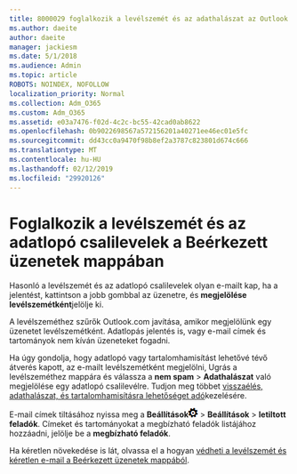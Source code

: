 ```yaml
---
title: 8000029 foglalkozik a levélszemét és az adathalászat az Outlook.com
ms.author: daeite
author: daeite
manager: jackiesm
ms.date: 5/1/2018
ms.audience: Admin
ms.topic: article
ROBOTS: NOINDEX, NOFOLLOW
localization_priority: Normal
ms.collection: Adm_O365
ms.custom: Adm_O365
ms.assetid: e03a7476-f02d-4c2c-bc55-42cad0ab8622
ms.openlocfilehash: 0b9022698567a572156201a40271ee46ec01e5fc
ms.sourcegitcommit: dd43cc0a9470f98b8ef2a3787c823801d674c666
ms.translationtype: MT
ms.contentlocale: hu-HU
ms.lasthandoff: 02/12/2019
ms.locfileid: "29920126"
---
```

# <a name="deal-with-spam-or-phishing-scams-in-your-inbox"></a>Foglalkozik a levélszemét és az adatlopó csalilevelek a Beérkezett üzenetek mappában

Hasonló a levélszemét és az adatlopó csalilevelek olyan e-mailt kap, ha a jelentést, kattintson a jobb gombbal az üzenetre, és **megjelölése levélszemétként**jelölje ki. 
  
A levélszeméthez szűrők Outlook.com javítása, amikor megjelölünk egy üzenetet levélszemétként. Adatlopás jelentés is, vagy e-mail címek és tartományok nem kíván üzeneteket fogadni.
  
Ha úgy gondolja, hogy adatlopó vagy tartalomhamisítást lehetővé tévő átverés kapott, az e-mailt levélszemétként megjelölni, Ugrás a levélszeméthez mappára és válassza a **nem spam** \> **Adathalászat** való megjelölése egy adatlopó csalilevélre. Tudjon meg többet [visszaélés, adathalászat, és tartalomhamisításra lehetőséget adó](https://go.microsoft.com/fwlink/p/?linkid=873139)kezelésére.
  
E-mail címek tiltásához nyissa meg a **Beállítások**![beállítások](media/f4b2e798-fff1-4a14-931f-5677a4543b58.png) \> **Beállítások** \> **letiltott feladók**. Címeket és tartományokat a megbízható feladók listájához hozzáadni, jelölje be a **megbízható feladók**. 
  
Ha kéretlen növekedése is lát, olvassa el a hogyan [védheti a levélszemét és kéretlen e-mail a Beérkezett üzenetek mappából](https://go.microsoft.com/fwlink/p/?linkid=873140).
  

